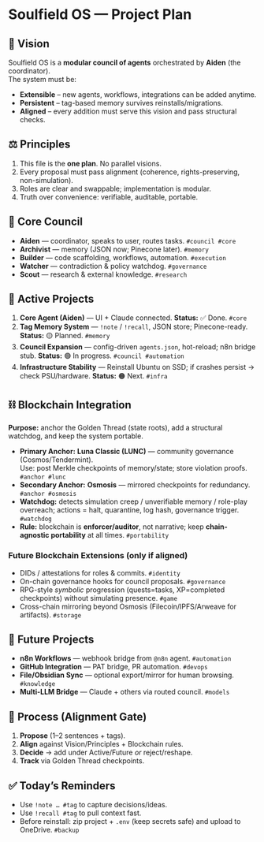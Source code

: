 # Soulfield OS — Project Plan

## 🌌 Vision
Soulfield OS is a **modular council of agents** orchestrated by **Aiden** (the coordinator).  
The system must be:
- **Extensible** – new agents, workflows, integrations can be added anytime.
- **Persistent** – tag-based memory survives reinstalls/migrations.
- **Aligned** – every addition must serve this vision and pass structural checks.

## ⚖️ Principles
1) This file is the **one plan**. No parallel visions.  
2) Every proposal must pass alignment (coherence, rights-preserving, non-simulation).  
3) Roles are clear and swappable; implementation is modular.  
4) Truth over convenience: verifiable, auditable, portable.

## 🧩 Core Council
- **Aiden** — coordinator, speaks to user, routes tasks. `#council #core`
- **Archivist** — memory (JSON now; Pinecone later). `#memory`
- **Builder** — code scaffolding, workflows, automation. `#execution`
- **Watcher** — contradiction & policy watchdog. `#governance`
- **Scout** — research & external knowledge. `#research`

## 📂 Active Projects
1. **Core Agent (Aiden)** — UI + Claude connected. **Status:** ✅ Done. `#core`
2. **Tag Memory System** — `!note` / `!recall`, JSON store; Pinecone-ready. **Status:** 🟡 Planned. `#memory`
3. **Council Expansion** — config-driven `agents.json`, hot-reload; n8n bridge stub. **Status:** 🟢 In progress. `#council #automation`
4. **Infrastructure Stability** — Reinstall Ubuntu on SSD; if crashes persist → check PSU/hardware. **Status:** 🟠 Next. `#infra`

## ⛓ Blockchain Integration
**Purpose:** anchor the Golden Thread (state roots), add a structural watchdog, and keep the system portable.

- **Primary Anchor:** **Luna Classic (LUNC)** — community governance (Cosmos/Tendermint).  
  Use: post Merkle checkpoints of memory/state; store violation proofs. `#anchor #lunc`
- **Secondary Anchor:** **Osmosis** — mirrored checkpoints for redundancy. `#anchor #osmosis`
- **Watchdog:** detects simulation creep / unverifiable memory / role-play overreach; actions = halt, quarantine, log hash, governance trigger. `#watchdog`
- **Rule:** blockchain is **enforcer/auditor**, not narrative; keep **chain-agnostic portability** at all times. `#portability`

### Future Blockchain Extensions (only if aligned)
- DIDs / attestations for roles & commits. `#identity`
- On-chain governance hooks for council proposals. `#governance`
- RPG-style *symbolic* progression (quests=tasks, XP=completed checkpoints) without simulating presence. `#game`
- Cross-chain mirroring beyond Osmosis (Filecoin/IPFS/Arweave for artifacts). `#storage`

## 🔮 Future Projects
- **n8n Workflows** — webhook bridge from `@n8n` agent. `#automation`
- **GitHub Integration** — PAT bridge, PR automation. `#devops`
- **File/Obsidian Sync** — optional export/mirror for human browsing. `#knowledge`
- **Multi-LLM Bridge** — Claude + others via routed council. `#models`

## 📌 Process (Alignment Gate)
1) **Propose** (1–2 sentences + tags).  
2) **Align** against Vision/Principles + Blockchain rules.  
3) **Decide** → add under Active/Future *or* reject/reshape.  
4) **Track** via Golden Thread checkpoints.

## ✅ Today’s Reminders
- Use `!note … #tag` to capture decisions/ideas.  
- Use `!recall #tag` to pull context fast.  
- Before reinstall: zip project + `.env` (keep secrets safe) and upload to OneDrive. `#backup`


